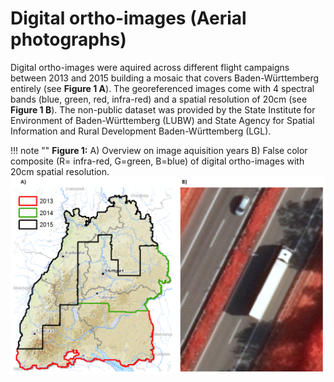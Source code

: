 # Digital ortho-images (Aerial photographs)

Digital ortho-images were aquired across different flight campaigns between 2013 and 2015 building a mosaic that covers
Baden-Württemberg entirely (see **Figure 1 A**). The georeferenced images come with 4 spectral bands (blue,
green, red, infra-red) and a spatial resolution of 20cm (see **Figure 1 B**). The non-public dataset was provided by the State Institute for Environment of Baden-Württemberg
(LUBW) and State Agency for Spatial Information and Rural Development Baden-Württemberg (LGL).

!!! note ""
**Figure 1:** A) Overview on image aquisition years B) False color composite (R= infra-red, G=green, B=blue) of digital ortho-images with 20cm spatial resolution.
    ![digital ortho image example](Ortho_image.png)
